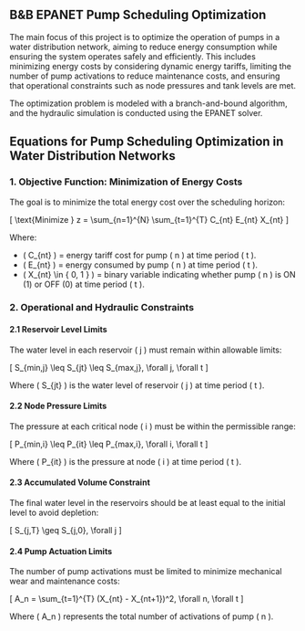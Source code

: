 ## B&B EPANET Pump Scheduling Optimization

The main focus of this project is to optimize the operation of pumps in a water distribution network, aiming to reduce energy consumption while ensuring the system operates safely and efficiently. This includes minimizing energy costs by considering dynamic energy tariffs, limiting the number of pump activations to reduce maintenance costs, and ensuring that operational constraints such as node pressures and tank levels are met.

The optimization problem is modeled with a branch-and-bound algorithm, and the hydraulic simulation is conducted using the EPANET solver.


## Equations for Pump Scheduling Optimization in Water Distribution Networks

### 1. Objective Function: Minimization of Energy Costs

The goal is to minimize the total energy cost over the scheduling horizon:

\[
\text{Minimize } z = \sum_{n=1}^{N} \sum_{t=1}^{T} C_{nt} E_{nt} X_{nt}
\]

Where:
- \( C_{nt} \) = energy tariff cost for pump \( n \) at time period \( t \).
- \( E_{nt} \) = energy consumed by pump \( n \) at time period \( t \).
- \( X_{nt} \in \{ 0, 1 \} \) = binary variable indicating whether pump \( n \) is ON (1) or OFF (0) at time period \( t \).

### 2. Operational and Hydraulic Constraints

#### 2.1 Reservoir Level Limits

The water level in each reservoir \( j \) must remain within allowable limits:

\[
S_{min,j} \leq S_{jt} \leq S_{max,j}, \forall j, \forall t
\]

Where \( S_{jt} \) is the water level of reservoir \( j \) at time period \( t \).

#### 2.2 Node Pressure Limits

The pressure at each critical node \( i \) must be within the permissible range:

\[
P_{min,i} \leq P_{it} \leq P_{max,i}, \forall i, \forall t
\]

Where \( P_{it} \) is the pressure at node \( i \) at time period \( t \).

#### 2.3 Accumulated Volume Constraint

The final water level in the reservoirs should be at least equal to the initial level to avoid depletion:

\[
S_{j,T} \geq S_{j,0}, \forall j
\]

#### 2.4 Pump Actuation Limits

The number of pump activations must be limited to minimize mechanical wear and maintenance costs:

\[
A_n = \sum_{t=1}^{T} (X_{nt} - X_{nt+1})^2, \forall n, \forall t
\]

Where \( A_n \) represents the total number of activations of pump \( n \).
